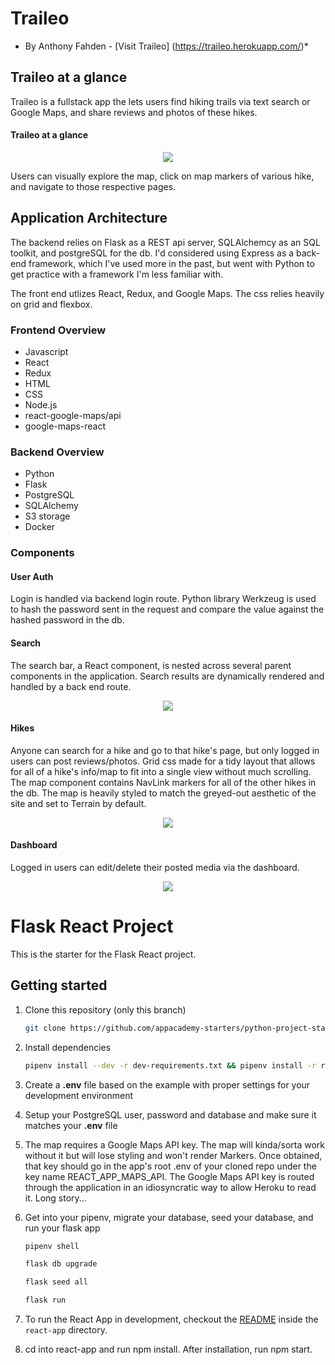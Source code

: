 # Traileo
* By Anthony Fahden - [Visit Traileo] (https://traileo.herokuapp.com/)*


## Traileo at a glance

Traileo is a fullstack app the lets users find hiking trails via text search or Google Maps, and share reviews and photos of these hikes.

#### Traileo at a glance
<p align="center">
  <a href="https://user-images.githubusercontent.com/33510714/147784660-3d2f6997-0d3a-4a53-b245-e0f523ccde56.png" target="_blank"><img src="https://user-images.githubusercontent.com/33510714/147784660-3d2f6997-0d3a-4a53-b245-e0f523ccde56.png"
  /></a>
  <br> 
</p>

Users can visually explore the map, click on map markers of various hike, and navigate to those respective pages.

## Application Architecture

The backend relies on Flask as a REST api server, SQLAlchemcy as an SQL toolkit, and postgreSQL for the db. I'd considered using Express as a back-end framework, which I've used more in the past, but went with Python to get practice with a framework I'm less familiar with.

The front end utlizes React, Redux, and Google Maps. The css relies heavily on grid and flexbox.

### Frontend Overview
- Javascript
- React
- Redux
- HTML
- CSS
- Node.js
- react-google-maps/api
- google-maps-react

### Backend Overview
- Python
- Flask
- PostgreSQL
- SQLAlchemy
- S3 storage
- Docker

### Components

#### User Auth

Login is handled via backend login route. Python library Werkzeug is used to hash the password sent in the request and compare the value against the hashed password in the db.

#### Search

The search bar, a React component, is nested across several parent components in the application. Search results are dynamically rendered and handled by a back end route. 

<p align="center">
  <a href="https://user-images.githubusercontent.com/33510714/147787460-f6dc8478-2a58-40e5-88d2-b871635c6435.png" target="_blank"><img src="https://user-images.githubusercontent.com/33510714/147787460-f6dc8478-2a58-40e5-88d2-b871635c6435.png"
  /></a>
  <br> 
</p>

#### Hikes

Anyone can search for a hike and go to that hike's page, but only logged in users can post reviews/photos. Grid css made for a tidy layout that allows for all of a hike's info/map to fit into a single view without much scrolling. The map component contains NavLink markers for all of the other hikes in the db. The map is heavily styled to match the greyed-out aesthetic of the site and set to Terrain by default.

<p align="center">
  <a href="https://user-images.githubusercontent.com/33510714/147784660-3d2f6997-0d3a-4a53-b245-e0f523ccde56.png" target="_blank"><img src="https://user-images.githubusercontent.com/33510714/147784660-3d2f6997-0d3a-4a53-b245-e0f523ccde56.png"
  /></a>
  <br> 
</p>


#### Dashboard

Logged in users can edit/delete their posted media via the dashboard.

<p align="center">
  <a href="https://user-images.githubusercontent.com/33510714/147788176-13b26123-34cd-4e57-b3a2-85ffb6747010.png" target="_blank"><img src="https://user-images.githubusercontent.com/33510714/147788176-13b26123-34cd-4e57-b3a2-85ffb6747010.png"
  /></a>
  <br> 
</p>





# Flask React Project

This is the starter for the Flask React project.

## Getting started

1. Clone this repository (only this branch)

   ```bash
   git clone https://github.com/appacademy-starters/python-project-starter.git
   ```

2. Install dependencies

      ```bash
      pipenv install --dev -r dev-requirements.txt && pipenv install -r requirements.txt
      ```

3. Create a **.env** file based on the example with proper settings for your
   development environment
4. Setup your PostgreSQL user, password and database and make sure it matches your **.env** file

5. The map requires a Google Maps API key. The map will kinda/sorta work without it but will lose styling and won't render Markers. Once obtained, that key should go in the app's root .env of your cloned repo under the key name REACT_APP_MAPS_API. The Google Maps API key is routed through the application in an idiosyncratic way to allow Heroku to read it. Long story...

6. Get into your pipenv, migrate your database, seed your database, and run your flask app

   ```bash
   pipenv shell
   ```

   ```bash
   flask db upgrade
   ```

   ```bash
   flask seed all
   ```

   ```bash
   flask run
   ```

6. To run the React App in development, checkout the [README](./react-app/README.md) inside the `react-app` directory.

7. cd into react-app and run npm install. After installation, run npm start.
